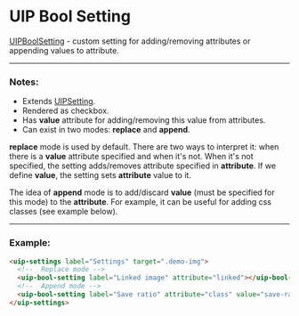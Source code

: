 # UIP Bool Setting

[UIPBoolSetting](README.md) - custom setting for adding/removing attributes or appending values to attribute.

---

### Notes:

- Extends [UIPSetting](../README.md).
- Rendered as checkbox.
- Has **value** attribute for adding/removing this value from attributes.
- Can exist in two modes: **replace** and **append**.

**replace** mode is used by default. There are two ways to interpret it: when there is a **value** attribute
specified and when it's not. When it's not specified, the setting adds/removes attribute specified in **attribute**.
If we define **value**, the setting sets **attribute** value to it.

The idea of **append** mode is to add/discard **value** (must be specified for this mode) to the **attribute**.
For example, it can be useful for adding css classes (see example below).

---

### Example:

```html
<uip-settings label="Settings" target=".demo-img">
  <!--  Replace mode -->
  <uip-bool-setting label="Linked image" attribute="linked"></uip-bool-setting>
  <!--  Append mode -->
  <uip-bool-setting label="Save ratio" attribute="class" value="save-ratio-class"></uip-bool-setting>
</uip-settings>
```
